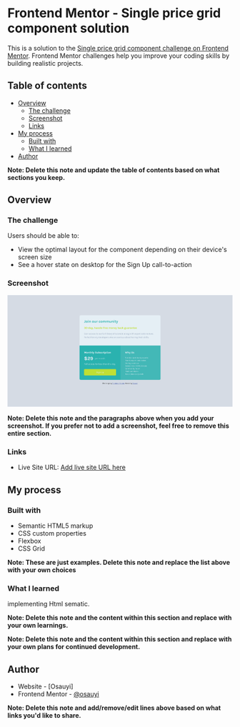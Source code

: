# Frontend Mentor - Single price grid component solution

This is a solution to the [Single price grid component challenge on Frontend Mentor](https://www.frontendmentor.io/challenges/single-price-grid-component-5ce41129d0ff452fec5abbbc). Frontend Mentor challenges help you improve your coding skills by building realistic projects.

## Table of contents

- [Overview](#overview)
  - [The challenge](#the-challenge)
  - [Screenshot](#screenshot)
  - [Links](#links)
- [My process](#my-process)
  - [Built with](#built-with)
  - [What I learned](#what-i-learned)
- [Author](#author)

**Note: Delete this note and update the table of contents based on what sections you keep.**

## Overview

### The challenge

Users should be able to:

- View the optimal layout for the component depending on their device's screen size
- See a hover state on desktop for the Sign Up call-to-action

### Screenshot

![](images/Screenshot%202022-10-03%20at%2010-31-30%20Frontend%20Mentor%20Single%20Price%20Grid%20Component.png)

**Note: Delete this note and the paragraphs above when you add your screenshot. If you prefer not to add a screenshot, feel free to remove this entire section.**

### Links

- Live Site URL: [Add live site URL here](https://osauyi.github.io/single-price-grid-component-master--11/)

## My process

### Built with

- Semantic HTML5 markup
- CSS custom properties
- Flexbox
- CSS Grid

**Note: These are just examples. Delete this note and replace the list above with your own choices**

### What I learned

implementing Html sematic.

**Note: Delete this note and the content within this section and replace with your own learnings.**

**Note: Delete this note and the content within this section and replace with your own plans for continued development.**

## Author

- Website - [Osauyi]
- Frontend Mentor - [@osauyi](https://www.frontendmentor.io/profile/Osauyi)

**Note: Delete this note and add/remove/edit lines above based on what links you'd like to share.**
